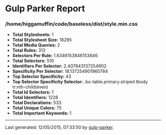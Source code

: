 # Gulp Parker Report


### /home/higgamuffin/code/baseless/dist/style.min.css

- **Total Stylesheets:** 1
- **Total Stylesheet Size:** 18295
- **Total Media Queries:** 2
- **Total Rules:** 312
- **Selectors Per Rule:** 1.6346153846153846
- **Total Selectors:** 510
- **Identifiers Per Selector:** 2.407843137254902
- **Specificity Per Selector:** 18.137254901960784
- **Top Selector Specificity:** 43
- **Top Selector Specificity Selector:** .bs-table.primary.striped tbody tr:nth-child(even)
- **Total Id Selectors:** 1
- **Total Identifiers:** 1228
- **Total Declarations:** 533
- **Total Unique Colors:** 75
- **Total Important Keywords:** 1

* * *

Last generated: 12/05/2015, 07:33:50 by [gulp-parker](https://github.com/PavelDemyanenko/gulp-parker).
